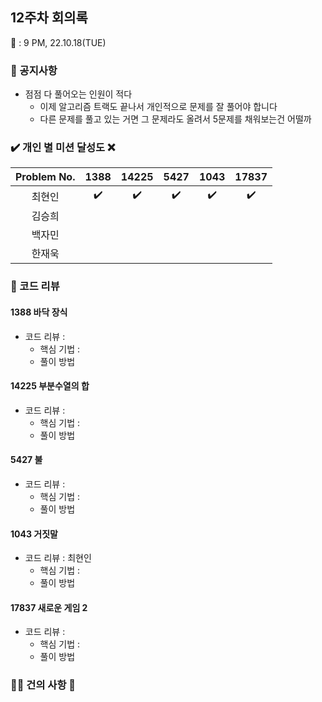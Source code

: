 ## 12주차 회의록 

:calendar: : 9 PM, 22.10.18(TUE)

### :loudspeaker: 공지사항
- 점점 다 풀어오는 인원이 적다
  - 이제 알고리즘 트랙도 끝나서 개인적으로 문제를 잘 풀어야 합니다
  - 다른 문제를 풀고 있는 거면 그 문제라도 올려서 5문제를 채워보는건 어떨까

### :heavy_check_mark: 개인 별 미션 달성도 :x:
|Problem No.|1388|14225|5427|1043|17837|
|:-----------:|:-----:|:----:|:----:|:----:|:----:|
|최현인|:heavy_check_mark:|:heavy_check_mark:|:heavy_check_mark:|:heavy_check_mark:|:heavy_check_mark:|
|김승희||||||
|백자민||||||
|한재욱||||||

### :bookmark_tabs: 코드 리뷰

#### 1388 바닥 장식

- 코드 리뷰 : 
  - 핵심 기법 : 
  - 풀이 방법 



#### 14225 부분수열의 합

- 코드 리뷰 : 
  - 핵심 기법 :
  - 풀이 방법 

#### 5427 불

- 코드 리뷰 : 
  - 핵심 기법 :
  - 풀이 방법
    

#### 1043 거짓말

- 코드 리뷰 : 최현인
  - 핵심 기법 :
  - 풀이 방법 

#### 17837 새로운 게임 2

- 코드 리뷰 : 
  - 핵심 기법 : 
  - 풀이 방법 
    

### :raising_hand_man: 건의 사항 :raising_hand:

